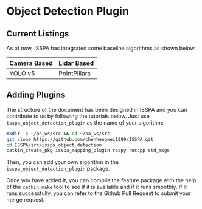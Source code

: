 # Object Detection Plugin

## Current Listings

As of now, ISSPA has integrated some baseline algorithms as shown below:

| Camera Based | Lidar Based |
|--------------|-------------|
| YOLO v5      | PointPillars |

## Adding Plugins

The structure of the document has been designed in ISSPA and you can contribute to us by following the tutorials below.
Just use `isspa_object_detection_plugin` as the name of your algorithm:

```bash
mkdir -p ~/pa_ws/src && cd ~/pa_ws/src
git clone https://github.com/chenhengwei1999/ISSPA.git
cd ISSPA/src/isspa_object_detection
catkin_create_pkg isspa_mapping_plugin rospy roscpp std_msgs
```
Then, you can add your own algorithm in the `isspa_object_detection_plugin` package.

Once you have added it, you can compile the feature package with the help of the `catkin_make` tool to see if it is 
available and if it runs smoothly. If it runs successfully, you can refer to the Github Pull Request to submit your merge request.

